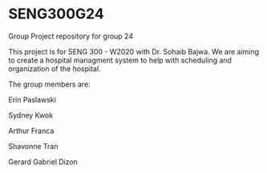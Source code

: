 # SENG300G24
Group Project repository for group 24

This project is for SENG 300 - W2020 with Dr. Sohaib Bajwa. We are aiming to create a hospital managment system to help with scheduling and organization of the hospital.

The group members are:

Erin Paslawski

Sydney Kwok

Arthur Franca 

Shavonne Tran

Gerard Gabriel Dizon 


